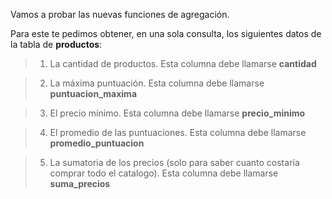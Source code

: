 Vamos a probar las nuevas funciones de agregación.

Para este te pedimos obtener, en una sola consulta, los siguientes datos de la tabla de **productos**:

> 1. La cantidad de productos. Esta columna debe llamarse **cantidad**

> 2. La máxima puntuación. Esta columna debe llamarse **puntuacion_maxima**

> 3. El precio mínimo. Esta columna debe llamarse **precio_minimo**

> 4. El promedio de las puntuaciones. Esta columna debe llamarse **promedio_puntuacion**

> 5. La sumatoria de los precios (solo para saber cuanto costaría comprar todo el catalogo). Esta columna debe llamarse **suma_precios**
